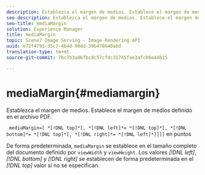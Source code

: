 ```yaml
---
description: Establezca el margen de medios. Establece el margen de medios definido en el archivo PDF.
seo-description: Establezca el margen de medios. Establece el margen de medios definido en el archivo PDF.
seo-title: mediaMargin
solution: Experience Manager
title: mediaMargin
topic: Scene7 Image Serving - Image Rendering API
uuid: e72f4791-d5c7-4b4d-90dd-39b478640abd
translation-type: tm+mt
source-git-commit: 7bc7b3a86fbcdc57cfdc31745fae3afc06e44b15

---
```



# mediaMargin{#mediamargin}

Establezca el margen de medios. Establece el margen de medios definido en el archivo PDF.

` mediaMargin=[ *[!DNL top]*[, *[!DNL left]*= *[!DNL top]*[, *[!DNL bottom]*= *[!DNL top]*[, *[!DNL right]*= *[!DNL left]*]]]]` en puntos

De forma predeterminada, `mediaMargin` se establece en el tamaño completo del documento definido por `viewWidth` y `viewHeight`. Los valores *[!DNL left]*, *[!DNL bottom]* y *[!DNL right]* se establecen de forma predeterminada en el *[!DNL top]* valor si no se especifican.
